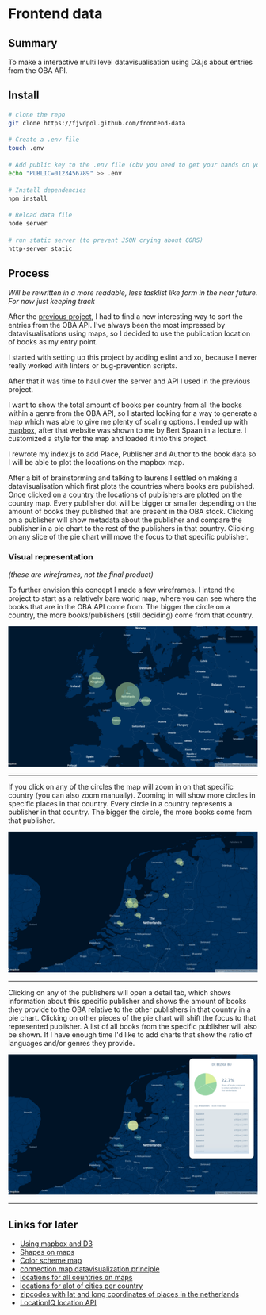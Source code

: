 # Frontend data

## Summary
To make a interactive multi level datavisualisation using D3.js about entries from the OBA API.

## Install
```bash
# clone the repo
git clone https://fjvdpol.github.com/frontend-data

# Create a .env file
touch .env

# Add public key to the .env file (obv you need to get your hands on your own public key)
echo "PUBLIC=0123456789" >> .env

# Install dependencies
npm install

# Reload data file
node server

# run static server (to prevent JSON crying about CORS)
http-server static
```

## Process
*Will be rewritten in a more readable, less tasklist like form in the near future. For now just keeping track*   

After the [previous project](https://github.com/fjvdpol/functional-programming), I had to find a new interesting way to sort the entries from the OBA API.
I've always been the most impressed by datavisualisations using maps, so I decided to use the publication location of books as my entry point.

I started with setting up this project by adding eslint and xo, because I never really worked with linters or bug-prevention scripts.

After that it was time to haul over the server and API I used in the previous project.

I want to show the total amount of books per country from all the books within a genre from the OBA API, so I started looking for a way to generate a map which was able to give me plenty of scaling options. I ended up with [mapbox](https://www.mapbox.com/), after that website was shown to me by Bert Spaan in a lecture. I customized a style for the map and loaded it into this project.

I rewrote my index.js to add Place, Publisher and Author to the book data so I will be able to plot the locations on the mapbox map.

After a bit of brainstorming and talking to laurens I settled on making a datavisualisation which first plots the countries where books are published. Once clicked on a country the locations of publishers are plotted on the country map. Every publisher dot will be bigger or smaller depending on the amount of books they published that are present in the OBA stock. Clicking on a publisher will show metadata about the publisher and compare the publisher in a pie chart to the rest of the publishers in that country.
Clicking on any slice of the pie chart will move the focus to that specific publisher.

### Visual representation
*(these are wireframes, not the final product)*  

To further envision this concept I made a few wireframes. I intend the project to start as a relatively bare world map, where you can see where the books that are in the OBA API come from. The bigger the circle on a country, the more books/publishers (still deciding) come from that country.

![map overview europe](docs/wireframe-1.png)

---
If you click on any of the circles the map will zoom in on that specific country (you can also zoom manually). Zooming in will show more circles in specific places in that country. Every circle in a country represents a publisher in that country. The bigger the circle, the more books come from that publisher.

![map overview europe](docs/wireframe-2.png)

---
Clicking on any of the publishers will open a detail tab, which shows information about this specific publisher and shows the amount of books they provide to the OBA relative to the other publishers in that country in a pie chart. Clicking on other pieces of the pie chart will shift the focus to that represented publisher.
A list of all books from the specific publisher will also be shown.
If I have enough time I'd like to add charts that show the ratio of languages and/or genres they provide.

![map overview europe](docs/wireframe-3.png)

---


## Links for later
* [Using mapbox and D3](https://github.com/jorditost/mapboxgl-d3-playground)
* [Shapes on maps](http://turfjs.org/)
* [Color scheme map](https://www.htmlcsscolor.com/hex/00305C)
* [connection map datavisualization principle](https://datavizcatalogue.com/methods/connection_map.html)
* [locations for all countries on maps](https://developers.google.com/public-data/docs/canonical/countries_csv)
* [locations for alot of cities per country](https://simplemaps.com/data/world-cities)
* [zipcodes with lat and long coordinates of places in the netherlands](https://github.com/bobdenotter/4pp)
* [LocationIQ location API](https://locationiq.com/)
